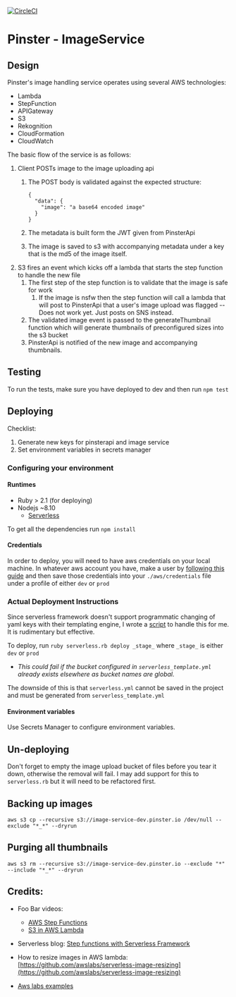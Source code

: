 [![CircleCI](https://circleci.com/gh/IlluminusLimited/ImageService.svg?style=shield)](https://circleci.com/gh/IlluminusLimited/ImageService)

# Pinster - ImageService


## Design

Pinster's image handling service operates using several AWS technologies:
* Lambda
* StepFunction
* APIGateway
* S3
* Rekognition
* CloudFormation
* CloudWatch

The basic flow of the service is as follows:
1. Client POSTs image to the image uploading api
    1. The POST body is validated against the expected structure:
                        
        ```
        {
          "data": {
            "image": "a base64 encoded image"
          }
        }
        ```

    1. The metadata is built form the JWT given from PinsterApi
    1. The image is saved to s3 with accompanying metadata under a key that is the md5 of the image itself.
1. S3 fires an event which kicks off a lambda that starts the step function to handle the new file
    1. The first step of the step function is to validate that the image is safe for work
       1. If the image is nsfw then the step function will call a lambda that will post to PinsterApi 
        that a user's image upload was flagged -- Does not work yet. Just posts on SNS instead.
    1. The validated image event is passed to the generateThumbnail function which will generate thumbnails 
    of preconfigured sizes into the s3 bucket
    1. PinsterApi is notified of the new image and accompanying thumbnails.


## Testing
To run the tests, make sure you have deployed to dev and then run `npm test`

## Deploying

Checklist:

1. Generate new keys for pinsterapi and image service
1. Set environment variables in secrets manager


### Configuring your environment

#### Runtimes
* Ruby > 2.1 (for deploying)
* Nodejs ~8.10
  * [Serverless](https://serverless.com/framework/docs/getting-started/)

To get all the dependencies run `npm install`

#### Credentials
In order to deploy, you will need to have aws credentials on your local machine.
In whatever aws account you have, make a user by 
[following this guide](https://serverless.com/framework/docs/providers/aws/guide/credentials/)
and then save those credentials into your `./aws/credentials` file under a profile of either `dev` or `prod`

### Actual Deployment Instructions

Since serverless framework doesn't support programmatic changing of yaml keys with their templating
engine, I wrote a [script](serverless.rb) to handle this for me. It is rudimentary but effective.

To deploy, run `ruby serverless.rb deploy _stage_` where `_stage_` is either `dev` or `prod`
    
* *This could fail if the bucket configured in `serverless_template.yml` already exists elsewhere
as bucket names are global.*

The downside of this is that `serverless.yml` cannot be saved in the project and must be generated from
 `serverless_template.yml`
 
 #### Environment variables
 
 Use Secrets Manager to configure environment variables.

## Un-deploying

Don't forget to empty the image upload bucket of files before you tear it down, otherwise the removal will fail.
I may add support for this to `serverless.rb` but it will need to be refactored first.


## Backing up images

`aws s3 cp --recursive s3://image-service-dev.pinster.io /dev/null --exclude "*_*" --dryrun`


## Purging all thumbnails

`aws s3 rm --recursive s3://image-service-dev.pinster.io --exclude "*" --include "*_*" --dryrun`


## Credits:

* Foo Bar videos: 
  * [AWS Step Functions](https://www.youtube.com/watch?v=9MKL5Jr2zZ4&list=PLGyRwGktEFqd_YBnm5Zxzw9GP1OnEFO_U)
  * [S3 in AWS Lambda](https://www.youtube.com/watch?v=Lnv9QCRGiMs&list=PLGyRwGktEFqcU7hnjdB08zpBasQcBcz82)
  
* Serverless blog: [Step functions with Serverless Framework](https://serverless.com/blog/how-to-manage-your-aws-step-functions-with-serverless/)

* How to resize images in AWS lambda: [https://github.com/awslabs/serverless-image-resizing](https://github.com/awslabs/serverless-image-resizing)

* [Aws labs examples](https://github.com/awslabs/aws-serverless-workshops/tree/master/ImageProcessing)

